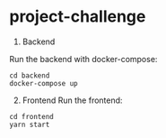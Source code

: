 # project-challenge

1. Backend

Run the backend with docker-compose:
```
cd backend
docker-compose up
```

2. Frontend
Run the frontend:

```
cd frontend
yarn start
```
